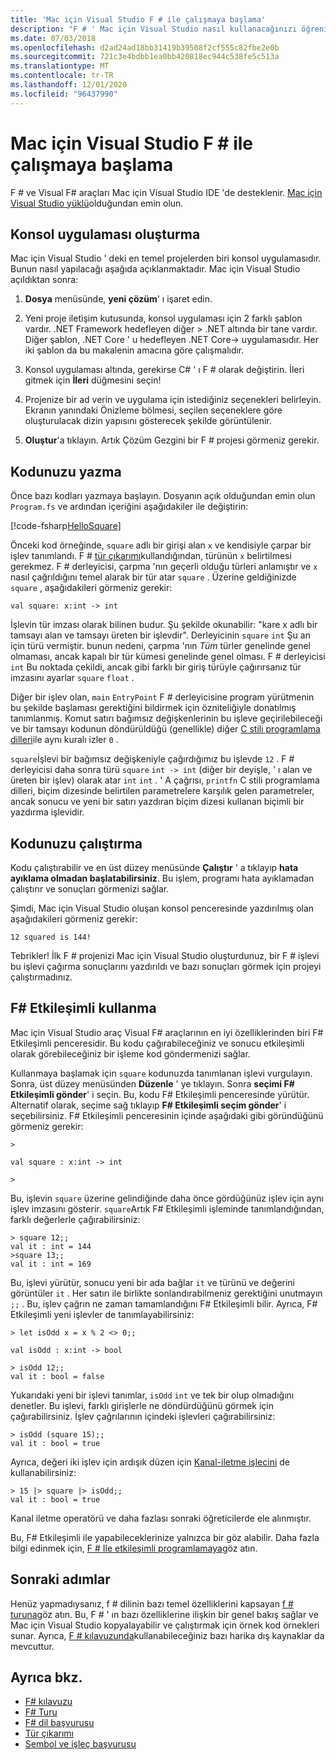 ```yaml
---
title: 'Mac için Visual Studio F # ile çalışmaya başlama'
description: "F # ' Mac için Visual Studio nasıl kullanacağınızı öğrenin."
ms.date: 07/03/2018
ms.openlocfilehash: d2ad24ad18bb31419b39508f2cf555c82fbe2e0b
ms.sourcegitcommit: 721c3e4bdbb1ea0bb420818ec944c538fe5c513a
ms.translationtype: MT
ms.contentlocale: tr-TR
ms.lasthandoff: 12/01/2020
ms.locfileid: "96437990"
---
```

# <a name="get-started-with-f-in-visual-studio-for-mac"></a>Mac için Visual Studio F # ile çalışmaya başlama

F # ve Visual F# araçları Mac için Visual Studio IDE 'de desteklenir. [Mac için Visual Studio yüklü](install-fsharp.md#install-f-with-visual-studio-for-mac)olduğundan emin olun.

## <a name="creating-a-console-application"></a>Konsol uygulaması oluşturma

Mac için Visual Studio ' deki en temel projelerden biri konsol uygulamasıdır.  Bunun nasıl yapılacağı aşağıda açıklanmaktadır.  Mac için Visual Studio açıldıktan sonra:

1. **Dosya** menüsünde, **yeni çözüm**' ı işaret edin.

2. Yeni proje iletişim kutusunda, konsol uygulaması için 2 farklı şablon vardır.  .NET Framework hedefleyen diğer > .NET altında bir tane vardır.  Diğer şablon, .NET Core ' u hedefleyen .NET Core-> uygulamasıdır.  Her iki şablon da bu makalenin amacına göre çalışmalıdır.

3. Konsol uygulaması altında, gerekirse C# ' ı F # olarak değiştirin.  İleri gitmek için **İleri** düğmesini seçin!  

4. Projenize bir ad verin ve uygulama için istediğiniz seçenekleri belirleyin.  Ekranın yanındaki Önizleme bölmesi, seçilen seçeneklere göre oluşturulacak dizin yapısını gösterecek şekilde görüntülenir.  

5. **Oluştur**'a tıklayın.  Artık Çözüm Gezgini bir F # projesi görmeniz gerekir.

## <a name="writing-your-code"></a>Kodunuzu yazma

Önce bazı kodları yazmaya başlayın.  Dosyanın açık olduğundan emin olun `Program.fs` ve ardından içeriğini aşağıdakiler ile değiştirin:

[!code-fsharp[HelloSquare](~/samples/snippets/fsharp/getting-started/hello-square.fs)]

Önceki kod örneğinde, `square` adlı bir girişi alan `x` ve kendisiyle çarpar bir işlev tanımlandı.  F # [tür çıkarımı](../language-reference/type-inference.md)kullandığından, türünün `x` belirtilmesi gerekmez.  F # derleyicisi, çarpma 'nın geçerli olduğu türleri anlamıştır ve `x` nasıl çağrıldığını temel alarak bir tür atar `square` .  Üzerine geldiğinizde `square` , aşağıdakileri görmeniz gerekir:

```console
val square: x:int -> int
```

İşlevin tür imzası olarak bilinen budur.  Şu şekilde okunabilir: "kare x adlı bir tamsayı alan ve tamsayı üreten bir işlevdir".  Derleyicinin `square` `int` Şu an için türü vermiştir. bunun nedeni, çarpma 'nın *Tüm* türler genelinde genel olmaması, ancak kapalı bir tür kümesi genelinde genel olması.  F # derleyicisi `int` Bu noktada çekildi, ancak gibi farklı bir giriş türüyle çağırırsanız tür imzasını ayarlar `square` `float` .

Diğer bir işlev olan, `main` `EntryPoint` F # derleyicisine program yürütmenin bu şekilde başlaması gerektiğini bildirmek için özniteliğiyle donatılmış tanımlanmış.  Komut satırı bağımsız değişkenlerinin bu işleve geçirilebileceği ve bir tamsayı kodunun döndürüldüğü (genellikle) diğer [C stili programlama dilleri](https://en.wikipedia.org/wiki/Entry_point#C_and_C.2B.2B)ile aynı kuralı izler `0` .

`square`İşlevi bir bağımsız değişkeniyle çağırdığımız bu işlevde `12` .  F # derleyicisi daha sonra türü `square` `int -> int` (diğer bir deyişle, ' ı alan ve üreten bir işlev) olarak atar `int` `int` .  ' A çağrısı, `printfn` C stili programlama dilleri, biçim dizesinde belirtilen parametrelere karşılık gelen parametreler, ancak sonucu ve yeni bir satırı yazdıran biçim dizesi kullanan biçimli bir yazdırma işlevidir.

## <a name="running-your-code"></a>Kodunuzu çalıştırma

Kodu çalıştırabilir ve en üst düzey menüsünde **Çalıştır** ' a tıklayıp **hata ayıklama olmadan başlatabilirsiniz**.  Bu işlem, programı hata ayıklamadan çalıştırır ve sonuçları görmenizi sağlar.

Şimdi, Mac için Visual Studio oluşan konsol penceresinde yazdırılmış olan aşağıdakileri görmeniz gerekir:

```console
12 squared is 144!
```

Tebrikler!  İlk F # projenizi Mac için Visual Studio oluşturdunuz, bir F # işlevi bu işlevi çağırma sonuçlarını yazdırıldı ve bazı sonuçları görmek için projeyi çalıştırmadınız.

## <a name="using-f-interactive"></a>F# Etkileşimli kullanma

Mac için Visual Studio araç Visual F# araçlarının en iyi özelliklerinden biri F# Etkileşimli penceresidir.  Bu kodu çağırabileceğiniz ve sonucu etkileşimli olarak görebileceğiniz bir işleme kod göndermenizi sağlar.

Kullanmaya başlamak için `square` kodunuzda tanımlanan işlevi vurgulayın.  Sonra, üst düzey menüsünden **Düzenle** ' ye tıklayın.  Sonra **seçimi F# Etkileşimli gönder**' i seçin.  Bu, kodu F# Etkileşimli penceresinde yürütür.  Alternatif olarak, seçime sağ tıklayıp **F# Etkileşimli seçim gönder**' i seçebilirsiniz.  F# Etkileşimli penceresinin içinde aşağıdaki gibi göründüğünü görmeniz gerekir:

```console
>

val square : x:int -> int

>
```

Bu, işlevin `square` üzerine gelindiğinde daha önce gördüğünüz işlev için aynı işlev imzasını gösterir.  `square`Artık F# Etkileşimli işleminde tanımlandığından, farklı değerlerle çağırabilirsiniz:

```console
> square 12;;
val it : int = 144
>square 13;;
val it : int = 169
```

Bu, işlevi yürütür, sonucu yeni bir ada bağlar `it` ve türünü ve değerini görüntüler `it` .  Her satırı ile birlikte sonlandırabilmeniz gerektiğini unutmayın `;;` .  Bu, işlev çağrın ne zaman tamamlandığını F# Etkileşimli bilir.  Ayrıca, F# Etkileşimli yeni işlevler de tanımlayabilirsiniz:

```console
> let isOdd x = x % 2 <> 0;;

val isOdd : x:int -> bool

> isOdd 12;;
val it : bool = false
```

Yukarıdaki yeni bir işlevi tanımlar, `isOdd` `int` ve tek bir olup olmadığını denetler.  Bu işlevi, farklı girişlerle ne döndürdüğünü görmek için çağırabilirsiniz.  İşlev çağrılarının içindeki işlevleri çağırabilirsiniz:

```console
> isOdd (square 15);;
val it : bool = true
```

Ayrıca, değeri iki işlev için ardışık düzen için [Kanal-iletme işlecini](../language-reference/symbol-and-operator-reference/index.md) de kullanabilirsiniz:

```console
> 15 |> square |> isOdd;;
val it : bool = true
```

Kanal iletme operatörü ve daha fazlası sonraki öğreticilerde ele alınmıştır.

Bu, F# Etkileşimli ile yapabileceklerinize yalnızca bir göz alabilir.  Daha fazla bilgi edinmek için, [F # Ile etkileşimli programlamaya](../tools/fsharp-interactive/index.md)göz atın.

## <a name="next-steps"></a>Sonraki adımlar

Henüz yapmadıysanız, f # dilinin bazı temel özelliklerini kapsayan [f # turuna](../tour.md)göz atın.  Bu, F # ' ın bazı özelliklerine ilişkin bir genel bakış sağlar ve Mac için Visual Studio kopyalayabilir ve çalıştırmak için örnek kod örnekleri sunar.  Ayrıca, [F # kılavuzunda](../index.yml)kullanabileceğiniz bazı harika dış kaynaklar da mevcuttur.

## <a name="see-also"></a>Ayrıca bkz.

- [F# kılavuzu](../index.yml)
- [F# Turu](../tour.md)
- [F# dil başvurusu](../language-reference/index.md)
- [Tür çıkarımı](../language-reference/type-inference.md)
- [Sembol ve işleç başvurusu](../language-reference/symbol-and-operator-reference/index.md)
